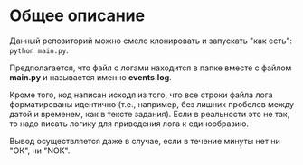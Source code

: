 # Общее описание

Данный репозиторий можно смело клонировать и запускать "как есть": ```python main.py```.

Предполагается, что файл с логами находится в папке вместе с файлом **main.py** и называется именно **events.log**.

Кроме того, код написан исходя из того, что все строки файла лога форматированы идентично (т.е., например, без лишних пробелов между датой и временем, как в тексте задания). Если в реальности это не так, то надо писать логику для приведения лога к единообразию.

Вывод осуществляется даже в случае, если в течение минуты нет ни "ОК", ни "NOK".
